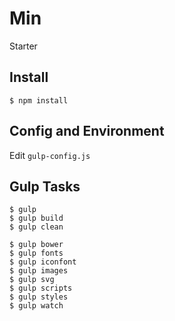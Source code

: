 # Min

Starter

## Install

    $ npm install


## Config and Environment

Edit `gulp-config.js`


## Gulp Tasks

    $ gulp
    $ gulp build
    $ gulp clean

    $ gulp bower
    $ gulp fonts
    $ gulp iconfont
    $ gulp images
    $ gulp svg
    $ gulp scripts
    $ gulp styles
    $ gulp watch
